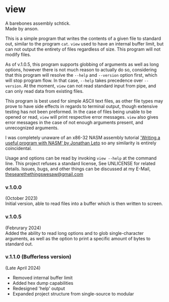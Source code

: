 # view

A barebones assembly schtick.  
Made by anson.

This is a simple program that writes the
contents of a given file to standard out, similar
to the program `cat`. `view` used to have an internal
buffer limit, but can not output the entirety of files
regardless of size. This program will not modify files.

As of v.1.0.5, this program supports globbing of
arguments as well as long options, however there is not
much reason to actually do so, considering that this
program will resolve the `--help` and `--version` option
first, which will stop program flow. In that case, `--help`
takes precedence over `--version`. At the moment, `view` can
not read standard input from pipe, and can only read data
from existing files.

This program is best used for simple ASCII text files,
as other file types may prove to have side effects
in regards to terminal output, though extensive testing
has not been preformed. In the case of files being unable
to be opened or read, `view` will print respective error
messages. `view` also gives error messages in the case of
not enough arguments present, and unrecognized arguments.

I was completely unaware of an x86-32 NASM assembly
tutorial ['Writing a useful program with NASM' by Jonathan Leto](https://web.archive.org/web/20190119034555/http://leto.net/writing/nasm.php) 
so any similarity is entirely coincidental.

Usage and options can be read by invoking `view --help` at the
command line. This project refuses a standard license, See UNLICENSE for
related details. Issues, bugs, and other things can be discussed
at my E-Mail, <thesearethethingswesaw@gmail.com>

### v.1.0.0

(October 2023)  
Initial version, able to read files into a buffer
which is then written to screen.

### v.1.0.5

(Februrary 2024)  
Added the ability to read long options and to glob
single-character arguments, as well as the option to
print a specific amount of bytes to standard out.

### v.1.1.0 (Bufferless version)

(Late April 2024)  
* Removed internal buffer limit
* Added hex dump capabilities
* Redesigned 'help' output
* Expanded project structure from single-source to modular
